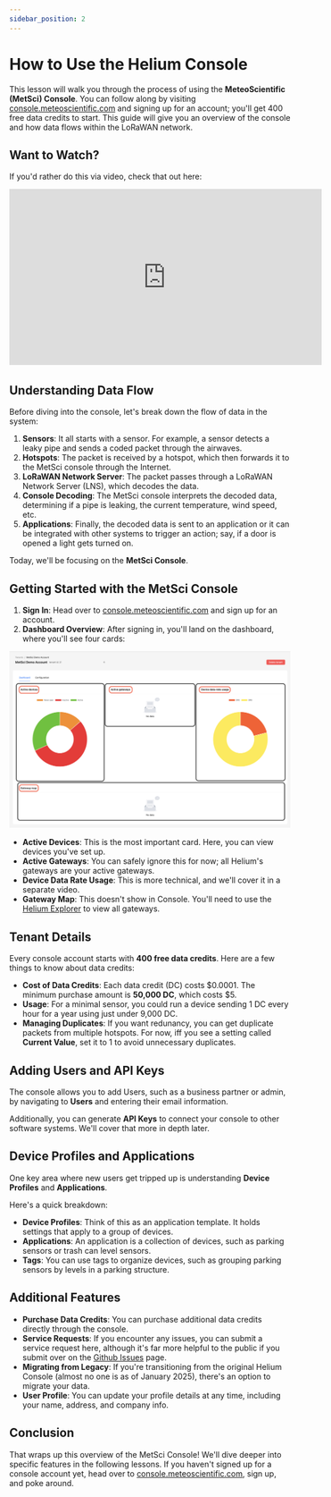 ```yaml
---
sidebar_position: 2
---
```


# How to Use the Helium Console

This lesson will walk you through the process of using the **MeteoScientific (MetSci) Console**. You can follow along by visiting [console.meteoscientific.com](https://console.meteoscientific.com) and signing up for an account; you'll get 400 free data credits to start. This guide will give you an overview of the console and how data flows within the LoRaWAN network.

## Want to Watch?

If you'd rather do this via video, check that out here:
<iframe width="560" height="315" src="https://www.youtube.com/embed/pLJh061R_9w?si=-VJDDDX79X5D2Xfk" title="YouTube video player" frameborder="0" allow="accelerometer; autoplay; clipboard-write; encrypted-media; gyroscope; picture-in-picture; web-share" referrerpolicy="strict-origin-when-cross-origin" allowfullscreen></iframe>

## Understanding Data Flow

Before diving into the console, let's break down the flow of data in the system:

1. **Sensors**: It all starts with a sensor. For example, a sensor detects a leaky pipe and sends a coded packet through the airwaves.
2. **Hotspots**: The packet is received by a hotspot, which then forwards it to the MetSci console through the Internet.
3. **LoRaWAN Network Server**: The packet passes through a LoRaWAN Network Server (LNS), which decodes the data.
4. **Console Decoding**: The MetSci console interprets the decoded data, determining if a pipe is leaking, the current temperature, wind speed, etc.
5. **Applications**: Finally, the decoded data is sent to an application or it can be integrated with other systems to trigger an action; say, if a door is opened a light gets turned on.

Today, we'll be focusing on the **MetSci Console**. 

## Getting Started with the MetSci Console

1. **Sign In**: Head over to [console.meteoscientific.com](https://console.meteoscientific.com) and sign up for an account. 
2. **Dashboard Overview**: After signing in, you'll land on the dashboard, where you'll see four cards: 

![MetSci Console Dashboard](/images/tutorial-basics/002-images/metsci-demo-console-dashboard.png)
   - **Active Devices**: This is the most important card. Here, you can view devices you've set up.
   - **Active Gateways**: You can safely ignore this for now; all Helium's gateways are your active gateways.
   - **Device Data Rate Usage**: This is more technical, and we'll cover it in a separate video.
   - **Gateway Map**: This doesn't show in Console.  You'll need to use the [Helium Explorer](https://explorer.helium.com) to view all gateways.

## Tenant Details

Every console account starts with **400 free data credits**. Here are a few things to know about data credits:
- **Cost of Data Credits**: Each data credit (DC) costs $0.0001. The minimum purchase amount is **50,000 DC**, which costs $5.
- **Usage**: For a minimal sensor, you could run a device sending 1 DC every hour for a year using just under 9,000 DC.
- **Managing Duplicates**: If you want redunancy, you can get duplicate packets from multiple hotspots. For now, iff you see a setting called **Current Value**, set it to 1 to avoid unnecessary duplicates.

## Adding Users and API Keys

The console allows you to add Users, such as a business partner or admin, by navigating to **Users** and entering their email information.

Additionally, you can generate **API Keys** to connect your console to other software systems.  We'll cover that more in depth later. 

## Device Profiles and Applications

One key area where new users get tripped up is understanding **Device Profiles** and **Applications**. 

Here's a quick breakdown:
- **Device Profiles**: Think of this as an application template. It holds settings that apply to a group of devices.
- **Applications**: An application is a collection of devices, such as parking sensors or trash can level sensors.
- **Tags**: You can use tags to organize devices, such as grouping parking sensors by levels in a parking structure.

## Additional Features

- **Purchase Data Credits**: You can purchase additional data credits directly through the console.
- **Service Requests**: If you encounter any issues, you can submit a service request here, although it's far more helpful to the public if you submit over on the [Github Issues](https://github.com/gristlekinginc/metsci-site-v2/issues) page.
- **Migrating from Legacy**: If you're transitioning from the original Helium Console (almost no one is as of January 2025), there's an option to migrate your data.
- **User Profile**: You can update your profile details at any time, including your name, address, and company info.

## Conclusion

That wraps up this overview of the MetSci Console! We'll dive deeper into specific features in the following lessons. If you haven't signed up for a console account yet, head over to [console.meteoscientific.com](https://console.meteoscientific.com), sign up, and poke around.

